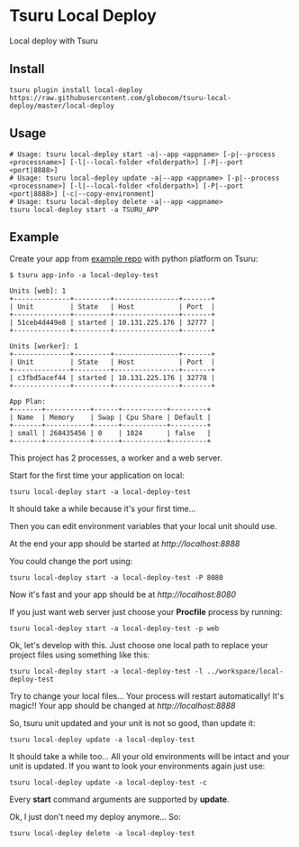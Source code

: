 # Tsuru Local Deploy
Local deploy with Tsuru


## Install

    tsuru plugin install local-deploy https://raw.githubusercontent.com/globocom/tsuru-local-deploy/master/local-deploy

## Usage
    # Usage: tsuru local-deploy start -a|--app <appname> [-p|--process <processname>] [-l|--local-folder <folderpath>] [-P|--port <port|8888>]
    # Usage: tsuru local-deploy update -a|--app <appname> [-p|--process <processname>] [-l|--local-folder <folderpath>] [-P|--port <port|8888>] [-c|--copy-environment]
    # Usage: tsuru local-deploy delete -a|--app <appname>
    tsuru local-deploy start -a TSURU_APP

## Example

Create your app from [example repo](https://github.com/globocom/local-deploy-test) with python platform on Tsuru:

    $ tsuru app-info -a local-deploy-test

    Units [web]: 1
    +--------------+---------+----------------+-------+
    | Unit         | State   | Host           | Port  |
    +--------------+---------+----------------+-------+
    | 51ceb4d449e8 | started | 10.131.225.176 | 32777 |
    +--------------+---------+----------------+-------+

    Units [worker]: 1
    +--------------+---------+----------------+-------+
    | Unit         | State   | Host           | Port  |
    +--------------+---------+----------------+-------+
    | c3fbd5acef44 | started | 10.131.225.176 | 32778 |
    +--------------+---------+----------------+-------+

    App Plan:
    +-------+-----------+------+-----------+---------+
    | Name  | Memory    | Swap | Cpu Share | Default |
    +-------+-----------+------+-----------+---------+
    | small | 268435456 | 0    | 1024      | false   |
    +-------+-----------+------+-----------+---------+

This project has 2 processes, a worker and a web server.

Start for the first time your application on local:

    tsuru local-deploy start -a local-deploy-test

It should take a while because it's your first time...

Then you can edit environment variables that your local unit should use.

At the end your app should be started at *http://localhost:8888*

You could change the port using:

    tsuru local-deploy start -a local-deploy-test -P 8080

Now it's fast and your app should be at *http://localhost:8080*

If you just want web server just choose your **Procfile** process by running:

    tsuru local-deploy start -a local-deploy-test -p web

Ok, let's develop with this. Just choose one local path to replace your project files using something like this:

    tsuru local-deploy start -a local-deploy-test -l ../workspace/local-deploy-test

Try to change your local files... Your process will restart automatically! It's magic!! Your app should be changed at *http://localhost:8888*

So, tsuru unit updated and your unit is not so good, than update it:

    tsuru local-deploy update -a local-deploy-test

It should take a while too... All your old environments will be intact and your unit is updated. If you want to look your environments again just use:

    tsuru local-deploy update -a local-deploy-test -c

Every **start** command arguments are supported by **update**.

Ok, I just don't need my deploy anymore... So:

    tsuru local-deploy delete -a local-deploy-test    
    